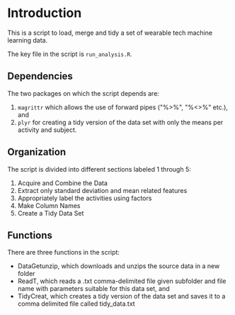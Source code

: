 Introduction
====

This is a script to load, merge and tidy a set of wearable tech machine learning data.

The key file in the script is `run_analysis.R`.

Dependencies
----
The two packages on which the script depends are:

1. `magrittr` which allows the use of forward pipes ("%>%", "%<>%" etc.), and
2. `plyr` for creating a tidy version of the data set with only the means per activity and subject.

Organization
----
The script is divided into different sections labeled 1 through 5:

1. Acquire and Combine the Data
2. Extract only standard deviation and mean related features
3. Appropriately label the activities using factors
4. Make Column Names 
5. Create a Tidy Data Set

Functions
----
There are three functions in the script:
* DataGetunzip, which downloads and unzips the source data in a new folder
* ReadT, which reads a .txt comma-delimited file given subfolder and file name with parameters suitable for this data set, and
* TidyCreat, which creates a tidy version of the data set and saves it to a comma delimited file called tidy_data.txt
